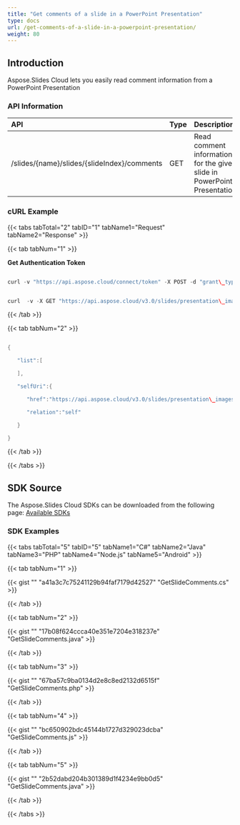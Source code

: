 ```yaml
---
title: "Get comments of a slide in a PowerPoint Presentation"
type: docs
url: /get-comments-of-a-slide-in-a-powerpoint-presentation/
weight: 80
---
```


## **Introduction**
Aspose.Slides Cloud lets you easily read comment information from a PowerPoint Presentation
### **API Information**

|**API**|**Type**|**Description**|**Resource**|
| :- | :- | :- | :- |
|/slides/{name}/slides/{slideIndex}/comments|GET|Read comment information for the given slide in PowerPoint Presentation|[GetSlidesSlideComments](https://apireference.aspose.cloud/slides/#/Slides/GetSlidesSlideComments)|
### **cURL Example**
{{< tabs tabTotal="2" tabID="1" tabName1="Request" tabName2="Response" >}}

{{< tab tabNum="1" >}}

**Get Authentication Token**

```java

curl -v "https://api.aspose.cloud/connect/token" -X POST -d "grant\_type=client\_credentials&client\_id=XXX&client\_secret=XXXX-XX" -H "Content-Type: application/x-www-form-urlencoded" -H "Accept: application/json"

```

```java

curl  -v -X GET "https://api.aspose.cloud/v3.0/slides/presentation\_images.pptx/slides/1/comments" -H "Content-Type: application/json" -H "Authorization: Bearer eyJhbGciOiJSUzI1NiIsInR5cCI6IkpXVCJ9.eyJuYmYiOjE1NTk4NjA5ODcsImV4cCI6MTU1OTk0NzM4NywiaXNzIjoiaHR0cHM6Ly9hcGkuYXNwb3NlLmNsb3VkIiwiYXVkIjpbImh0dHBzOi8vYXBpLmFzcG9zZS5jbG91ZC9yZXNvdXJjZXMiLCJhcGkucGxhdGZvcm0iLCJhcGkucHJvZHVjdHMiXSwiY2xpZW50X2lkIjoiNzg5NDZmYjQtM2JkNC00ZDNlLWIzMDktZjllMmZmOWFjNmY5Iiwic2NvcGUiOlsiYXBpLnBsYXRmb3JtIiwiYXBpLnByb2R1Y3RzIl19.syoUePcSLvXUVSXIYO7hYdG6Xuw2DyY8rv08JhnklMHBbZml9j6zXOZtUVp73L7F1if53zDipDwqjbwdZcbooxU6jwftPt8DX1jW4YDV6kaGzV1VU1neOm6b8D3vd26K1Mg\_5sN5jeeCvN7cNo64NTDVAkEqgiUiNsdQ3xh16nJ9HPmnzIUnxGHNnQI-RxtJCm\_WkQOQqtK3mieRi9MXgfwjP2tacgL\_14O2vSvBN3kBXBb-R\_gqw9w3c3OcF2KGZ1f26dNk\_gYQw31Cz95bSY\_5rg959IHC90t5NUbtthliBB1Hyhy5HWOZM4\_hSKsvqBM9wwubwrHNl3CjDp0PVg" --ssl-no-revoke 

```

{{< /tab >}}

{{< tab tabNum="2" >}}

```java

{

   "list":[

   ],

   "selfUri":{

      "href":"https://api.aspose.cloud/v3.0/slides/presentation\_images.pptx/slides/1/comments",

      "relation":"self"

   }

}

```

{{< /tab >}}

{{< /tabs >}}
## **SDK Source**
The Aspose.Slides Cloud SDKs can be downloaded from the following page: [Available SDKs](/available-sdks/)
### **SDK Examples**
{{< tabs tabTotal="5" tabID="5" tabName1="C#" tabName2="Java" tabName3="PHP" tabName4="Node.js" tabName5="Android" >}}

{{< tab tabNum="1" >}}

{{< gist "" "a41a3c7c75241129b94faf7179d42527" "GetSlideComments.cs" >}}

{{< /tab >}}

{{< tab tabNum="2" >}}

{{< gist "" "17b08f624ccca40e351e7204e318237e" "GetSlideComments.java" >}}

{{< /tab >}}

{{< tab tabNum="3" >}}

{{< gist "" "67ba57c9ba0134d2e8c8ed2132d6515f" "GetSlideComments.php" >}}

{{< /tab >}}

{{< tab tabNum="4" >}}

{{< gist "" "bc650902bdc45144b1727d329023dcba" "GetSlideComments.js" >}}

{{< /tab >}}

{{< tab tabNum="5" >}}

{{< gist "" "2b52dabd204b301389d1f4234e9bb0d5" "GetSlideComments.java" >}}

{{< /tab >}}

{{< /tabs >}}
